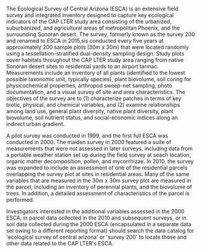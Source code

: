 The Ecological Survey of Central Arizona (ESCA) is an extensive field survey and integrated inventory designed to capture key ecological indicators of the CAP LTER study area consisting of the urbanized, suburbanized, and agricultural areas of metropolitan Phoenix, and the surrounding Sonoran desert. The survey, formerly known as the survey 200 and renamed to ESCA in 2015,sis conducted every five years at approximately 200 sample plots (30m x 30m) that were located randomly using a tessellation-stratified dual-density sampling design. Study plots cover habitats throughout the CAP LTER study area ranging from native Sonoran desert sites to residential yards to an airport tarmac. Measurements include an inventory of all plants (identified to the lowest possible taxonomic unit, typically species), plant biovolume, soil coring for physicochemical properties, arthropod sweep-net sampling, photo documentation, and a visual survey of site and area characteristics. The objectives of the survey are to (1) characterize patches in terms of key biotic, physical, and chemical variables, and (2) examine relationships among land use, general plant diversity, native plant diversity, plant biovolume, soil nutrient status, and social-economic indices along an indirect urban gradient.

A pilot survey was conducted in 1999, and the first full ESCA was conducted in 2000. The maiden survey in 2000 featured a suite of measurements that were not assessed in later surveys, including data from a portable weather station set up during the field survey at seach location, organic matter decomposition, pollen, and mycorrhizae. In 2010, the survey was expanded to include an assessment of one of the residential parcels overlapping the survey plot at sites in residential areas. Many of the same variables that are measured in the 30m x 30m survey plot are measured in the parcel, including an inventory of perennial plants, and the biovolume of trees. In addition, a detailed assessment of characteristics of the parcel is performed.

Investigators interested in the additional variables assessed in the 2000 ESCA, in parcel data collected in the 2010 and subsequent surveys, or in soil data collected during the 2000 ESCA (encapsulated in a separate data set owing to a different reporting format) should search the data catalog for 'ecological survey of central arizona' or 'survey 200' to locate those and other data related to the CAP LTER's ESCA.
